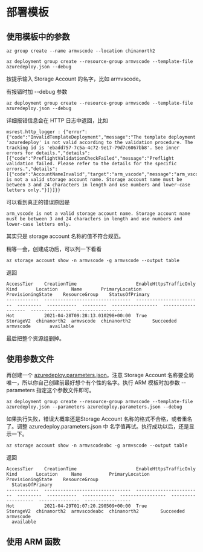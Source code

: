 # 部署模板
## 使用模板中的参数
```
az group create --name armvscode --location chinanorth2

az deployment group create --resource-group armvscode --template-file azuredeploy.json --debug

```
按提示输入 Storage Account 的名字，比如 armvscode。

有报错时加 --debug 参数
```
az deployment group create --resource-group armvscode --template-file azuredeploy.json --debug
```
详细报错信息会在 HTTP 日志中返回，比如
```
msrest.http_logger : {"error":{"code":"InvalidTemplateDeployment","message":"The template deployment 'azuredeploy' is not valid according to the validation procedure. The tracking id is 'ebadd757-7c5a-4c72-9e17-79d7c6067bb8'. See inner errors for details.","details":[{"code":"PreflightValidationCheckFailed","message":"Preflight validation failed. Please refer to the details for the specific errors.","details":[{"code":"AccountNameInvalid","target":"arm_vscode","message":"arm_vscode is not a valid storage account name. Storage account name must be between 3 and 24 characters in length and use numbers and lower-case letters only."}]}]}}
```

可以看到真正的错误原因是 
```
arm_vscode is not a valid storage account name. Storage account name must be between 3 and 24 characters in length and use numbers and lower-case letters only.
```

其实只是 storage account 名称的值不符合规范。

稍等一会，创建成功后，可以列一下看看

```
az storage account show -n armvscode -g armvscode --output table
```

返回

```
AccessTier    CreationTime                      EnableHttpsTrafficOnly    Kind       Location     Name       PrimaryLocation    ProvisioningState    ResourceGroup    StatusOfPrimary
------------  --------------------------------  ------------------------  ---------  -----------  ---------  -----------------  -------------------  ---------------  -----------------
Hot           2021-04-28T09:28:13.010298+00:00  True                      StorageV2  chinanorth2  armvscode  chinanorth2        Succeeded            armvscode       available
```

最后把整个资源组删掉。

## 使用参数文件

再创建一个 [azuredeploy.parameters.json](azuredeploy.parameters.json)。注意 Storage Account 名称要全局唯一，所以你自己创建前最好想个有个性的名字。执行 ARM 模板时加参数 --parameters 指定这个参数文件即可。

```
az deployment group create --resource-group armvscode --template-file azuredeploy.json --parameters azuredeploy.parameters.json --debug
```

如果执行失败，错误大概率还是Storage Account 名称的格式不合格，或者重名了。调整 azuredeploy.parameters.json 中 名字值再试。执行成功以后，还是显示一下。

```
az storage account show -n armvscodeabc -g armvscode --output table
```

返回

```
AccessTier    CreationTime                      EnableHttpsTrafficOnly    Kind       Location     Name          PrimaryLocation    ProvisioningState    ResourceGroup  
  StatusOfPrimary
------------  --------------------------------  ------------------------  ---------  -----------  ------------  -----------------  -------------------  ---------------  -----------------
Hot           2021-04-29T01:07:20.290509+00:00  True                      StorageV2  chinanorth2  armvscodeabc  chinanorth2        Succeeded            armvscode      
  available
``` 


## 使用 ARM 函数
